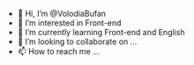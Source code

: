 - 👋 Hi, I’m @VolodiaBufan
- 👀 I’m interested in Front-end  
- 🌱 I’m currently learning Front-end and English
- 💞️ I’m looking to collaborate on ...
- 📫 How to reach me ...

<!---
VolodiaBufan/VolodiaBufan is a ✨ special ✨ repository because its `README.md` (this file) appears on your GitHub profile.
You can click the Preview link to take a look at your changes.
--->
